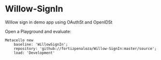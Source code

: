# Willow-SignIn
Willow sign in demo app using OAuthSt and OpenIDSt

Open a Playground and evaluate:

``` smalltalk
Metacello new
	baseline: 'WillowSignIn';
	repository: 'github://fortizpenaloza/Willow-SignIn:master/source';
	load: 'Development'

```
